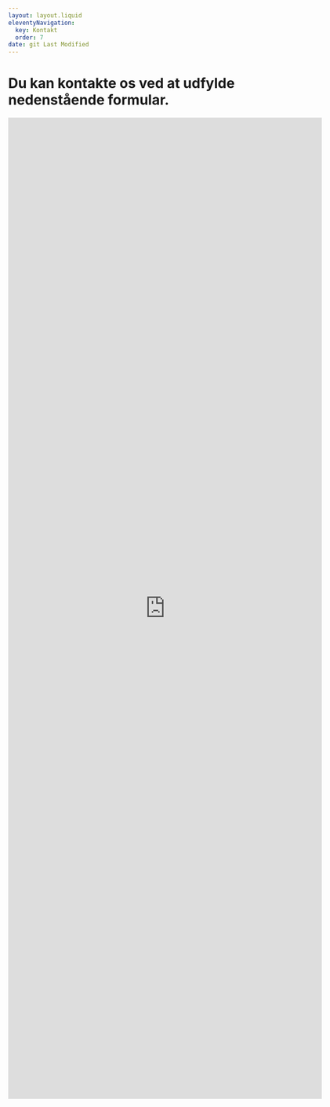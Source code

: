 ```yaml
---
layout: layout.liquid
eleventyNavigation:
  key: Kontakt
  order: 7
date: git Last Modified
---
```

# Du kan kontakte os ved at udfylde nedenstående formular. #

<iframe src="https://docs.google.com/forms/d/e/1FAIpQLSczgtm9jSLTudPkILOd1k7QAOsXqePh5qpNPTYidfpMlcbpzw/viewform?embedded=true" width="640" height="2000" frameborder="0" marginheight="0" marginwidth="0">Loading…</iframe>

